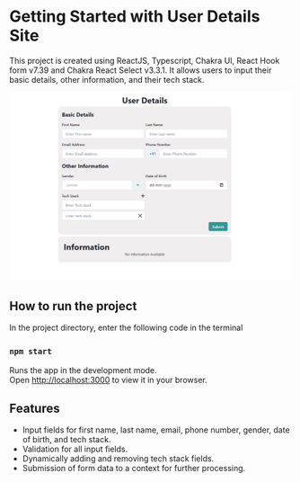 # Getting Started with User Details Site
This project is created using ReactJS, Typescript, Chakra UI, React Hook form v7.39 and Chakra React Select v3.3.1. It allows users to input their basic details, other information, and their tech stack.

![alt text](image.png)

## How to run the project
In the project directory, enter the following code in the terminal

### `npm start`

Runs the app in the development mode.\
Open [http://localhost:3000](http://localhost:3000) to view it in your browser.

## Features

- Input fields for first name, last name, email, phone number, gender, date of birth, and tech stack.
- Validation for all input fields.
- Dynamically adding and removing tech stack fields.
- Submission of form data to a context for further processing.

